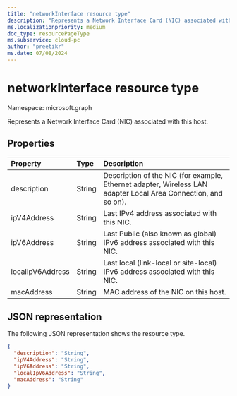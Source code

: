 ```yaml
---
title: "networkInterface resource type"
description: "Represents a Network Interface Card (NIC) associated with this host."
ms.localizationpriority: medium
doc_type: resourcePageType
ms.subservice: cloud-pc
author: "preetikr"
ms.date: 07/08/2024
---
```


# networkInterface resource type

Namespace: microsoft.graph

Represents a Network Interface Card (NIC) associated with this host.

## Properties

| Property   | Type |Description|
|:---------------|:--------|:----------|
|description|String|Description of the NIC (for example, Ethernet adapter, Wireless LAN adapter Local Area Connection, and so on).|
|ipV4Address|String|Last IPv4 address associated with this NIC.|
|ipV6Address|String|Last Public (also known as global) IPv6 address associated with this NIC.|
|localIpV6Address|String|Last local (link-local or site-local) IPv6 address associated with this NIC.|
|macAddress|String|MAC address of the NIC on this host.|

## JSON representation

The following JSON representation shows the resource type.

<!-- {
  "blockType": "resource",
  "optionalProperties": [

  ],
  "@odata.type": "microsoft.graph.networkInterface"
}-->

```json
{
  "description": "String",
  "ipV4Address": "String",
  "ipV6Address": "String",
  "localIpV6Address": "String",
  "macAddress": "String"
}

```

<!-- uuid: 8fcb5dbc-d5aa-4681-8e31-b001d5168d79
2015-10-25 14:57:30 UTC -->
<!-- {
  "type": "#page.annotation",
  "description": "networkInterface resource",
  "keywords": "",
  "section": "documentation",
  "tocPath": ""
}-->


